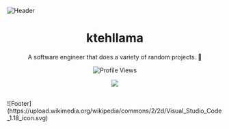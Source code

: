 
![Header](https://cdn.discordapp.com/attachments/813583910435946497/975840575582519296/banner_top_3.png)
<h1 align="center">ktehllama</h1>
<p align="center">A software engineer that does a variety of random projects. 🗿</p>
  <p align="center">
    <img src="https://komarev.com/ghpvc/?username=ktehllama&style=for-the-badge&color=red" alt="Profile Views">
  </p>
</a>
<p align="center">
  <img src="https://discord.c99.nl/widget/theme-4/680154732567855259.png"/>
  <br />
  <br />
</p>
![Footer](https://upload.wikimedia.org/wikipedia/commons/2/2d/Visual_Studio_Code_1.18_icon.svg)
